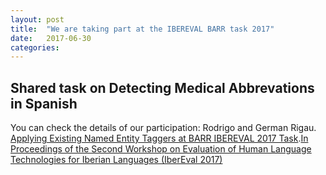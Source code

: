 ```yaml
---
layout: post
title:  "We are taking part at the IBEREVAL BARR task 2017"
date:   2017-06-30
categories:
---
```


## Shared task on Detecting Medical Abbrevations in Spanish

You can check the details of our participation: Rodrigo and German Rigau. [Applying Existing Named Entity Taggers at BARR IBEREVAL 2017 Task](http://ceur-ws.org/Vol-1881/BARR2017_paper_4.pdf).[In Proceedings of the Second Workshop on Evaluation of Human Language Technologies for Iberian Languages (IberEval 2017)](http://ceur-ws.org/Vol-1881/)

